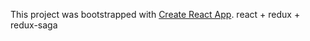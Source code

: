 This project was bootstrapped with [Create React App](https://github.com/facebookincubator/create-react-app).
 react + redux + redux-saga